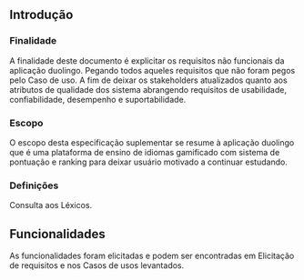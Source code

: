 ## Introdução

### Finalidade

A finalidade deste documento é explicitar os requisitos não funcionais da aplicação duolingo. Pegando todos aqueles requisitos que não foram pegos pelo Caso de uso. A fim de deixar os stakeholders atualizados quanto aos atributos de qualidade dos sistema abrangendo requisitos de usabilidade, confiabilidade, desempenho e suportabilidade.


### Escopo

O escopo desta especificação suplementar se resume à aplicação duolingo  que é uma plataforma de ensino de idiomas gamificado com sistema de pontuação e ranking para deixar usuário motivado a continuar estudando. 


### Definições

Consulta aos Léxicos.

## Funcionalidades

As funcionalidades foram elicitadas  e podem ser encontradas em Elicitação de requisitos  e nos Casos de usos levantados. 

